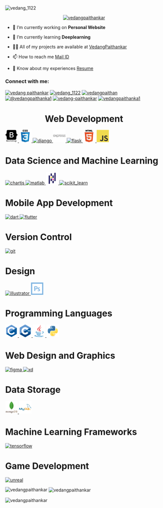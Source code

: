 <img align="center" src="./Component 1 – 1.png" alt="vedang_1122" width="auto" height="auto"/>

<p align="center" width="auto" height="auto">
  <a href="https://github.com/ryo-ma/github-profile-trophy?theme=darkhub">
    <img src="https://github-profile-trophy.vercel.app/?username=vedangpaithankar&theme=darkhub&column=9" alt="vedangpaithankar" />
  </a>
</p>

- 🔭 I’m currently working on **Personal Website**

- 🌱 I’m currently learning **Deeplearning**

- 👨‍💻 All of my projects are available at [VedangPaithankar](https://github.com/VedangPaithankar)

- 📫 How to reach me [Mail ID](vedangpaithankar19@gmail.com)

- 📄 Know about my experiences [Resume](https://drive.google.com/drive/u/2/folders/1dQh7GsKCkZN8VH19Z6DWYVC2tJHsvBkW)

<h3 align="left">Connect with me:</h3>
<p align="left">
<a href="https://linkedin.com/in/vedang paithankar" target="blank"><img align="center" src="https://raw.githubusercontent.com/rahuldkjain/github-profile-readme-generator/master/src/images/icons/Social/linked-in-alt.svg" alt="vedang paithankar" height="30" width="40" /></a>
<a href="https://instagram.com/vedang_1122" target="blank"><img align="center" src="https://raw.githubusercontent.com/rahuldkjain/github-profile-readme-generator/master/src/images/icons/Social/instagram.svg" alt="vedang_1122" height="30" width="40" /></a>
<a href="https://www.behance.net/vedangpaithan" target="blank"><img align="center" src="https://raw.githubusercontent.com/rahuldkjain/github-profile-readme-generator/master/src/images/icons/Social/behance.svg" alt="vedangpaithan" height="30" width="40" /></a>
<a href="https://www.hackerrank.com/@vedangpaithanka1" target="blank"><img align="center" src="https://raw.githubusercontent.com/rahuldkjain/github-profile-readme-generator/master/src/images/icons/Social/hackerrank.svg" alt="@vedangpaithanka1" height="30" width="40" /></a>
<a href="https://www.leetcode.com/vedang-paithankar" target="blank"><img align="center" src="https://raw.githubusercontent.com/rahuldkjain/github-profile-readme-generator/master/src/images/icons/Social/leet-code.svg" alt="vedang-paithankar" height="30" width="40" /></a>
<a href="https://www.hackerearth.com/vedangpaithanka1" target="blank"><img align="center" src="https://raw.githubusercontent.com/rahuldkjain/github-profile-readme-generator/master/src/images/icons/Social/hackerearth.svg" alt="vedangpaithanka1" height="30" width="40" /></a>
</p>

<a align="center">
<h1>Web Development</h1>
    <p>
        <a href="https://getbootstrap.com" target="_blank" rel="noreferrer">
            <img src="https://raw.githubusercontent.com/devicons/devicon/master/icons/bootstrap/bootstrap-plain-wordmark.svg" alt="bootstrap" width="40" height="40"/>
        </a>
        <a href="https://www.w3schools.com/css/" target="_blank" rel="noreferrer">
            <img src="https://raw.githubusercontent.com/devicons/devicon/master/icons/css3/css3-original-wordmark.svg" alt="css3" width="40" height="40"/>
        </a>
        <a href="https://www.djangoproject.com/" target="_blank" rel="noreferrer">
            <img src="https://cdn.worldvectorlogo.com/logos/django.svg" alt="django" width="40" height="40"/>
        </a>
        <a href="https://expressjs.com" target="_blank" rel="noreferrer">
            <img src="https://raw.githubusercontent.com/devicons/devicon/master/icons/express/express-original-wordmark.svg" alt="express" width="40" height="40"/>
        </a>
        <a href="https://flask.palletsprojects.com/" target="_blank" rel="noreferrer">
            <img src="https://www.vectorlogo.zone/logos/pocoo_flask/pocoo_flask-icon.svg" alt="flask" width="40" height="40"/>
        </a>
        <a href="https://www.w3.org/html/" target="_blank" rel="noreferrer">
            <img src="https://raw.githubusercontent.com/devicons/devicon/master/icons/html5/html5-original-wordmark.svg" alt="html5" width="40" height="40"/>
        </a>
        <a href="https://developer.mozilla.org/en-US/docs/Web/JavaScript" target="_blank" rel="noreferrer">
            <img src="https://raw.githubusercontent.com/devicons/devicon/master/icons/javascript/javascript-original.svg" alt="javascript" width="40" height="40"/>
        </a>
    </p>

<h1>Data Science and Machine Learning</h1>
    <p>
        <a href="https://www.chartjs.org" target="_blank" rel="noreferrer">
            <img src="https://www.chartjs.org/media/logo-title.svg" alt="chartjs" width="40" height="40"/>
        </a>
        <a href="https://www.mathworks.com/" target="_blank" rel="noreferrer">
            <img src="https://upload.wikimedia.org/wikipedia/commons/2/21/Matlab_Logo.png" alt="matlab" width="40" height="40"/>
        </a>
        <a href="https://pandas.pydata.org/" target="_blank" rel="noreferrer">
            <img src="https://raw.githubusercontent.com/devicons/devicon/2ae2a900d2f041da66e950e4d48052658d850630/icons/pandas/pandas-original.svg" alt="pandas" width="40" height="40"/>
        </a>
        <a href="https://scikit-learn.org/" target="_blank" rel="noreferrer">
            <img src="https://upload.wikimedia.org/wikipedia/commons/0/05/Scikit_learn_logo_small.svg" alt="scikit_learn" width="40" height="40"/>
        </a>
    </p>

<h1>Mobile App Development</h1>
    <p>
        <a href="https://dart.dev" target="_blank" rel="noreferrer">
            <img src="https://www.vectorlogo.zone/logos/dartlang/dartlang-icon.svg" alt="dart" width="40" height="40"/>
        </a>
        <a href="https://flutter.dev" target="_blank" rel="noreferrer">
            <img src="https://www.vectorlogo.zone/logos/flutterio/flutterio-icon.svg" alt="flutter" width="40" height="40"/>
        </a>
    </p>

<h1>Version Control</h1>
    <p>
        <a href="https://git-scm.com/" target="_blank" rel="noreferrer">
            <img src="https://www.vectorlogo.zone/logos/git-scm/git-scm-icon.svg" alt="git" width="40" height="40"/>
        </a>
    </p>

<h1>Design</h1>
    <p>
        <a href="https://www.adobe.com/in/products/illustrator.html" target="_blank" rel="noreferrer">
            <img src="https://www.vectorlogo.zone/logos/adobe_illustrator/adobe_illustrator-icon.svg" alt="illustrator" width="40" height="40"/>
        </a>
        <a href="https://www.photoshop.com/en" target="_blank" rel="noreferrer">
            <img src="https://raw.githubusercontent.com/devicons/devicon/master/icons/photoshop/photoshop-line.svg" alt="photoshop" width="40" height="40"/>
        </a>
    </p>

 <h1>Programming Languages</h1>
    <p>
        <a href="https://www.cprogramming.com/" target="_blank" rel="noreferrer">
            <img src="https://raw.githubusercontent.com/devicons/devicon/master/icons/c/c-original.svg" alt="c" width="40" height="40"/>
        </a>
        <a href="https://www.w3schools.com/cpp/" target="_blank" rel="noreferrer">
            <img src="https://raw.githubusercontent.com/devicons/devicon/master/icons/cplusplus/cplusplus-original.svg" alt="cplusplus" width="40" height="40"/>
        </a>
        <a href="https://www.java.com" target="_blank" rel="noreferrer">
            <img src="https://raw.githubusercontent.com/devicons/devicon/master/icons/java/java-original.svg" alt="java" width="40" height="40"/>
        </a>
        <a href="https://www.python.org" target="_blank" rel="noreferrer">
            <img src="https://raw.githubusercontent.com/devicons/devicon/master/icons/python/python-original.svg" alt="python" width="40" height="40"/>
        </a>
    </p>

<h1>Web Design and Graphics</h1>
    <p>
        <a href="https://www.figma.com/" target="_blank" rel="noreferrer">
            <img src="https://www.vectorlogo.zone/logos/figma/figma-icon.svg" alt="figma" width="40" height="40"/>
        </a>
        <a href="https://www.adobe.com/products/xd.html" target="_blank" rel="noreferrer">
            <img src="https://cdn.worldvectorlogo.com/logos/adobe-xd.svg" alt="xd" width="40" height="40"/>
        </a>
    </p>

<h1>Data Storage</h1>
    <p>
        <a href="https://www.mongodb.com/" target="_blank" rel="noreferrer">
            <img src="https://raw.githubusercontent.com/devicons/devicon/master/icons/mongodb/mongodb-original-wordmark.svg" alt="mongodb" width="40" height="40"/>
        </a>
        <a href="https://www.mysql.com/" target="_blank" rel="noreferrer">
            <img src="https://raw.githubusercontent.com/devicons/devicon/master/icons/mysql/mysql-original-wordmark.svg" alt="mysql" width="40" height="40"/>
        </a>
    </p>

<h1>Machine Learning Frameworks</h1>
    <p>
        <a href="https://www.tensorflow.org" target="_blank" rel="noreferrer">
            <img src="https://www.vectorlogo.zone/logos/tensorflow/tensorflow-icon.svg" alt="tensorflow" width="40" height="40"/>
        </a>
    </p>

<h1>Game Development</h1>
    <p>
        <a href="https://unrealengine.com/" target="_blank" rel="noreferrer">
            <img src="https://raw.githubusercontent.com/kenangundogan/fontisto/036b7eca71aab1bef8e6a0518f7329f13ed62f6b/icons/svg/brand/unreal-engine.svg" alt="unreal" width="40" height="40"/>
        </a>
</p>
</a>
<p><img align="left" src="https://github-readme-stats.vercel.app/api/top-langs?username=vedangpaithankar&show_icons=true&theme=dark&locale=en&layout=compact" alt="vedangpaithankar" /></p>

<p>&nbsp;<img align="center" src="https://github-readme-stats.vercel.app/api?username=vedangpaithankar&show_icons=true&theme=dark&locale=en" alt="vedangpaithankar" /></p>

<p><img align="center" src="https://github-readme-streak-stats.herokuapp.com/?user=vedangpaithankar&theme=dark" alt="vedangpaithankar" /></p>

